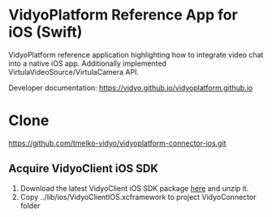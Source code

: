 # VidyoPlatform Reference App for iOS (Swift)
VidyoPlatform reference application highlighting how to integrate video chat into a native iOS app.
Additionally implemented VirtulaVideoSource/VirtulaCamera API.

Developer documentation: https://vidyo.github.io/vidyoplatform.github.io

# Clone
https://github.com/tmelko-vidyo/vidyoplatform-connector-ios.git

## Acquire VidyoClient iOS SDK
1. Download the latest VidyoClient iOS SDK package [here](https://static.vidyo.io/22.6.0.4/package/VidyoClient-iOSSDK.zip) and unzip it.
2. Copy ../lib/ios/VidyoClientIOS.xcframework to project VidyoConnector folder
